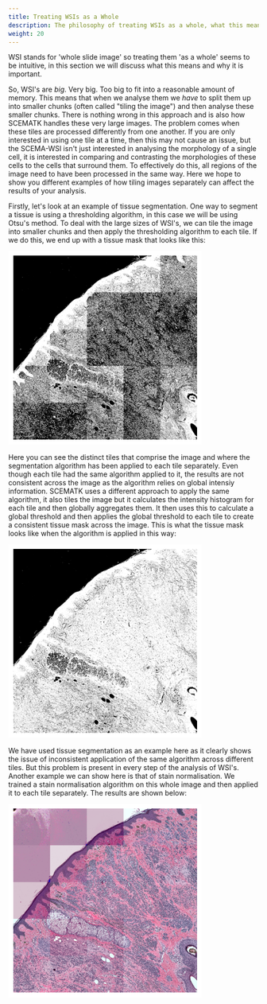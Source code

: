 ```yaml
---
title: Treating WSIs as a Whole
description: The philosophy of treating WSIs as a whole, what this means and why it's important
weight: 20
---
```


WSI stands for 'whole slide image' so treating them 'as a whole' seems to be intuitive, in this section we will discuss what this means and why it is important.

So, WSI's are *big*. Very big. Too big to fit into a reasonable amount of memory. This means that when we analyse them we *have* to split them up into smaller chunks (often called "tiling the image") and then analyse these smaller chunks. There is nothing wrong in this approach and is also how SCEMATK handles these very large images. The problem comes when these tiles are processed differently from one another. If you are only interested in using one tile at a time, then this may not cause an issue, but the SCEMA-WSI isn't just interested in analysing the morphology of a single cell, it is interested in comparing and contrasting the morphologies of these cells to the cells that surround them. To effectively do this, all regions of the image need to have been processed in the same way. Here we hope to show you different examples of how tiling images separately can affect the results of your analysis.

Firstly, let's look at an example of tissue segmentation. One way to segment a tissue is using a thresholding algorithm, in this case we will be using Otsu's method. To deal with the large sizes of WSI's, we can tile the image into smaller chunks and then apply the thresholding algorithm to each tile. If we do this, we end up with a tissue mask that looks like this:

![Tiled Tissue Mask](./tisseg_patch.png)

Here you can see the distinct tiles that comprise the image and where the segmentation algorithm has been applied to each tile separately. Even though each tile had the same algorithm applied to it, the results are not consistent across the image as the algorithm relies on global intensiy information. SCEMATK uses a different approach to apply the same algorithm, it also tiles the image but it calculates the intensity histogram for each tile and then globally aggregates them. It then uses this to calculate a global threshold and then applies the global threshold to each tile to create a consistent tissue mask across the image. This is what the tissue mask looks like when the algorithm is applied in this way:

![Whole Tissue Mask](./tisseg_whole.png)

We have used tissue segmentation as an example here as it clearly shows the issue of inconsistent application of the same algorithm across different tiles. But this problem is present in every step of the analysis of WSI's. Another example we can show here is that of stain normalisation. We trained a stain normalisation algorithm on this whole image and then applied it to each tile separately. The results are shown below:

![Normaliser Patched](./norm_patch.png)